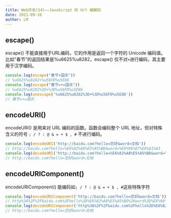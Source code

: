 ```yaml
---
title: Web开发(14)——JavaScript 的 Url 编解码
date: 2021-09-16
author: LM
---
```


##  escape()

escape() 不能直接用于URL编码，它的作用是返回一个字符的 Unicode 编码值。比如"春节"的返回结果是%u6625%u8282，escape() 仅不对`+`进行编码，其主要用于汉字编码。

```javascript
console.log(escape("春节+国庆"))
// %u6625%u8282+%u56FD%u5E86
console.log(escape("春节=+=国庆"))
// %u6625%u8282%3D+%3D%u56FD%u5E86
console.log(unescape('%u6625%u8282%3D+%3D%u56FD%u5E86'))
// 春节=+=国庆
```

## encodeURI()

encodeURI() 是用来对 URL 编码的函数。函数会编码整个 URL 地址，但对特殊含义的符号 `; / ? : @ & = + $ , #` 不进行编码。

```javascript
console.log(encodeURI('http://baidu.com?hello=您好&word=文档'))
// http://baidu.com?hello=%E6%82%A8%E5%A5%BD&word=%E6%96%87%E6%A1%A3
console.log(decodeURI('http://baidu.com?hello=%E6%82%A8%E5%A5%BD&word=%E6%96%87%E6%A1%A3'))
// http://baidu.com?hello=您好&word=文档
```

## encodeURIComponent()

encodeURIComponent() 能编码如`; / ? : @ & = + $ , #`这些特殊字符

```javascript
console.log(encodeURIComponent('http://baidu.com?hello=您好&word=文档'))
// http%3A%2F%2Fbaidu.com%3Fhello%3D%E6%82%A8%E5%A5%BD%26word%3D%E6%96%87%E6%A1%A3
console.log(decodeURIComponent('http%3A%2F%2Fbaidu.com%3Fhello%3D%E6%82%A8%E5%A5%BD%26word%3D%E6%96%87%E6%A1%A3'))
// http://baidu.com?hello=您好&word=文档
```

